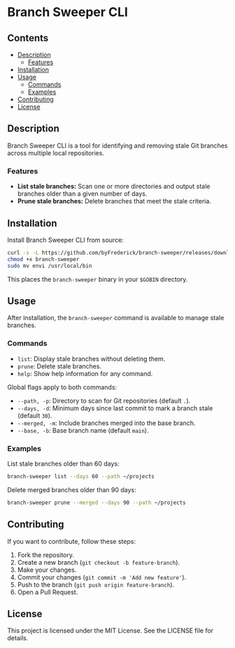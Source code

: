 # Branch Sweeper CLI

## Contents

- [Description](#-description)
  - [Features](#features)
- [Installation](#-installation)
- [Usage](#-usage)
  - [Commands](#commands)
  - [Examples](#examples)
- [Contributing](#-contributing)
- [License](#-license)

## Description

Branch Sweeper CLI is a tool for identifying and removing stale Git branches across multiple local repositories.

### Features

- **List stale branches:** Scan one or more directories and output stale branches older than a given number of days.
- **Prune stale branches:** Delete branches that meet the stale criteria.

## Installation

Install Branch Sweeper CLI from source:

```bash
curl -s -L https://github.com/byFrederick/branch-sweeper/releases/download/{version}/branch-sweeper_{os}_{arch}.tar.gz | tar xz
chmod +x branch-sweeper
sudo mv envi /usr/local/bin
```

This places the `branch-sweeper` binary in your `$GOBIN` directory.

## Usage

After installation, the `branch-sweeper` command is available to manage stale branches.

### Commands

- `list`: Display stale branches without deleting them.
- `prune`: Delete stale branches.
- `help`: Show help information for any command.

Global flags apply to both commands:

- `--path, -p`: Directory to scan for Git repositories (default `.`).
- `--days, -d`: Minimum days since last commit to mark a branch stale (default `30`).
- `--merged, -m`: Include branches merged into the base branch.
- `--base, -b`: Base branch name (default `main`).

### Examples

List stale branches older than 60 days:

```bash
branch-sweeper list --days 60 --path ~/projects
```

Delete merged branches older than 90 days:

```bash
branch-sweeper prune --merged --days 90 --path ~/projects
```

## Contributing

If you want to contribute, follow these steps:

1. Fork the repository.
2. Create a new branch (`git checkout -b feature-branch`).
3. Make your changes.
4. Commit your changes (`git commit -m 'Add new feature'`).
5. Push to the branch (`git push origin feature-branch`).
6. Open a Pull Request.

## License

This project is licensed under the MIT License. See the LICENSE file for details.